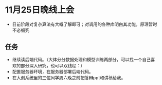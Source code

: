 # 11月25日晚线上会

* 目前阶段对复杂算法有大概了解即可；对调用的各种库明白其功能，原理暂时不必细究



## 任务

* 继续读后端代码。（大体分分数据处理和模型训练两部分，可以找一个自己喜欢的部分深入研究，也可以双线程：）
* 配置服务器环境，在服务器部署后端代码。
* 在大创系统里的三位同学周六晚之前把答辩ppt和讲稿给我。